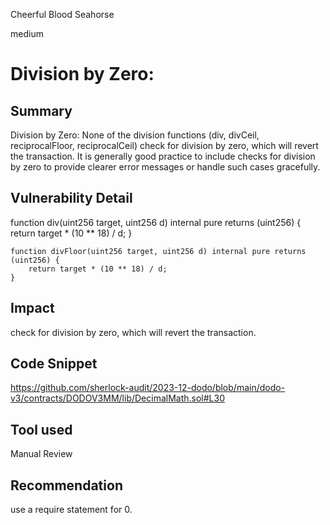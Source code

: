 Cheerful Blood Seahorse

medium

# Division by Zero:

## Summary
Division by Zero: None of the division functions (div, divCeil, reciprocalFloor, reciprocalCeil) check for division by zero, which will revert the transaction. It is generally good practice to include checks for division by zero to provide clearer error messages or handle such cases gracefully.

## Vulnerability Detail
  function div(uint256 target, uint256 d) internal pure returns (uint256) {
        return target * (10 ** 18) / d;
    }

    function divFloor(uint256 target, uint256 d) internal pure returns (uint256) {
        return target * (10 ** 18) / d;
    }
## Impact
check for division by zero, which will revert the transaction. 
## Code Snippet
https://github.com/sherlock-audit/2023-12-dodo/blob/main/dodo-v3/contracts/DODOV3MM/lib/DecimalMath.sol#L30
## Tool used

Manual Review

## Recommendation
use a require statement for 0.